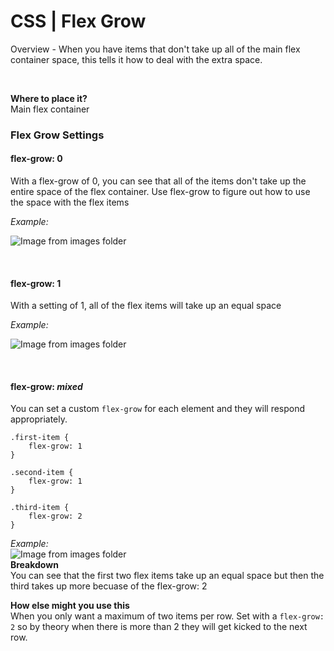 # CSS | Flex Grow

Overview - When you have items that don't take up all of the main flex container space, this tells it how to deal with the extra space. 

<br/>

**Where to place it?**  
Main flex container


### Flex Grow Settings

#### flex-grow: 0
With a flex-grow of 0, you can see that all of the items don't take up the entire space of the flex container. Use flex-grow to figure out how to use the space with the flex items 
<br/>

_Example:_ 

![Image from images folder](~@source/images/css/flexbox/flex-grow/css_flexbox_flex-grow_grow-zero.png)   

<br/>

#### flex-grow: 1  
With a setting of 1, all of the flex items will take up an equal space 
<br/>

_Example:_  

![Image from images folder](~@source/images/css/flexbox/flex-grow/css_flexbox_flex-grow_grow-one.png)  

<br/>

#### flex-grow: _mixed_  
You can set a custom `flex-grow` for each element and they will respond appropriately. 
```
.first-item {
    flex-grow: 1
}

.second-item {
    flex-grow: 1
}

.third-item {
    flex-grow: 2
}
```

_Example:_   
![Image from images folder](~@source/images/css/flexbox/flex-grow/css_flexbox_flex-grow_grow-mixed.png)  
**Breakdown**  
You can see that the first two flex items take up an equal space but then the third takes up more becuase of the flex-grow: 2  


**How else might you use this**  
When you only want a maximum of two items per row. Set with a `flex-grow: 2` so by theory when there is more than 2 they will get kicked to the next row. 